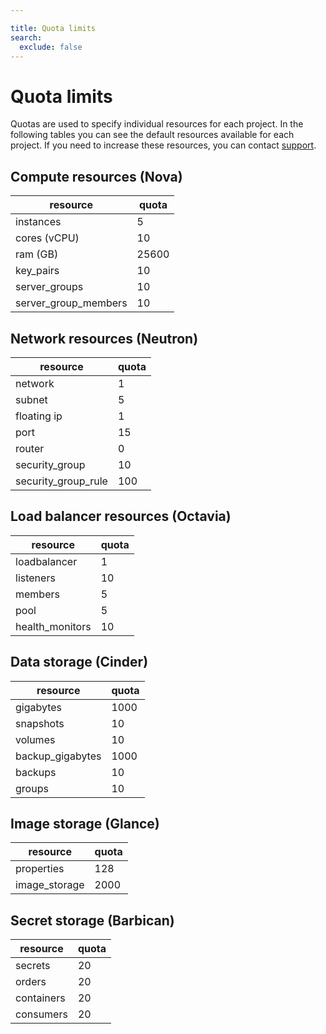 ```yaml
---

title: Quota limits
search:
  exclude: false
---
```


# Quota limits

Quotas are used to specify individual resources for each project. In the following tables you can see the default resources available for each project. If you need to increase these resources, you can contact [support](/OpenStack/technical-reference/get-support/).

## Compute resources (Nova)
| resource             | quota |
|----------------------|-------|
| instances            | 5     |
| cores (vCPU)         | 10    |
| ram (GB)             | 25600 |
| key_pairs            | 10    |
| server_groups        | 10    |
| server_group_members | 10    |

## Network resources (Neutron)
| resource            | quota |
|---------------------|-------|
| network             | 1     |
| subnet              | 5     |
| floating ip         | 1     |
| port                | 15    |
| router              | 0     |
| security_group      | 10    |
| security_group_rule | 100   |

## Load balancer resources (Octavia)
| resource        | quota |
|-----------------|-------|
| loadbalancer    | 1     |
| listeners       | 10    |
| members         | 5     |
| pool            | 5     |
| health_monitors | 10    |

## Data storage (Cinder)
| resource             | quota     |
|----------------------|-----------|
| gigabytes            | 1000      |
| snapshots            | 10        |
| volumes              | 10        |
| backup_gigabytes     | 1000      |
| backups              | 10        |
| groups               | 10        |

## Image storage (Glance)
| resource      | quota |
|---------------|-------|
| properties    | 128   |
| image_storage | 2000  |

## Secret storage (Barbican)
| resource    | quota |
|-------------|-------|
| secrets     | 20    |
| orders      | 20    |
| containers  | 20    |
| consumers   | 20    |
